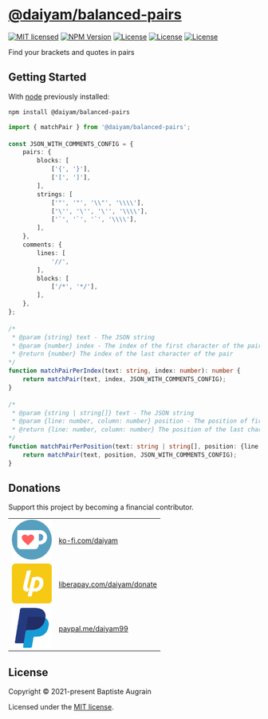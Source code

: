 [@daiyam/balanced-pairs](https://github.com/daiyam/node-balanced-pairs)
=======================================================================

[![MIT licensed](https://img.shields.io/badge/license-MIT-blue.svg)](./LICENSE)
[![NPM Version](https://img.shields.io/npm/v/@daiyam/balanced-pairs.svg?colorB=green)](https://www.npmjs.com/package/@daiyam/balanced-pairs)
[![License](https://img.shields.io/badge/donate-ko--fi-green)](https://ko-fi.com/daiyam)
[![License](https://img.shields.io/badge/donate-liberapay-green)](https://liberapay.com/daiyam/donate)
[![License](https://img.shields.io/badge/donate-paypal-green)](https://paypal.me/daiyam99)

Find your brackets and quotes in pairs

Getting Started
---------------

With [node](http://nodejs.org) previously installed:

	npm install @daiyam/balanced-pairs

```typescript
import { matchPair } from '@daiyam/balanced-pairs';

const JSON_WITH_COMMENTS_CONFIG = {
	pairs: {
		blocks: [
			['{', '}'],
			['[', ']'],
		],
		strings: [
			['"', '"', '\\"', '\\\\'],
			['\'', '\'', '\'', '\\\\'],
			['`', '`', '`', '\\\\'],
		],
	},
	comments: {
		lines: [
			'//',
		],
		blocks: [
			['/*', '*/'],
		],
	},
};

/*
 * @param {string} text - The JSON string
 * @param {number} index - The index of the first character of the pair
 * @return {number} The index of the last character of the pair
*/
function matchPairPerIndex(text: string, index: number): number {
    return matchPair(text, index, JSON_WITH_COMMENTS_CONFIG);
}

/*
 * @param {string | string[]} text - The JSON string
 * @param {line: number, column: number} position - The position of first character of the pair
 * @return {line: number, column: number} The position of the last character of the pair
*/
function matchPairPerPosition(text: string | string[], position: {line: number, column: number}): {line: number, column: number} {
    return matchPair(text, position, JSON_WITH_COMMENTS_CONFIG);
}
```

## Donations

Support this project by becoming a financial contributor.

<table>
	<tr>
		<td><img src="https://raw.githubusercontent.com/daiyam/assets/master/icons/256/funding_kofi.png" alt="Ko-fi" width="80px" height="80px"></td>
		<td><a href="https://ko-fi.com/daiyam" target="_blank">ko-fi.com/daiyam</a></td>
	</tr>
	<tr>
		<td><img src="https://raw.githubusercontent.com/daiyam/assets/master/icons/256/funding_liberapay.png" alt="Liberapay" width="80px" height="80px"></td>
		<td><a href="https://liberapay.com/daiyam/donate" target="_blank">liberapay.com/daiyam/donate</a></td>
	</tr>
	<tr>
		<td><img src="https://raw.githubusercontent.com/daiyam/assets/master/icons/256/funding_paypal.png" alt="PayPal" width="80px" height="80px"></td>
		<td><a href="https://paypal.me/daiyam99" target="_blank">paypal.me/daiyam99</a></td>
	</tr>
</table>

License
-------

Copyright &copy; 2021-present Baptiste Augrain

Licensed under the [MIT license](https://opensource.org/licenses/MIT).
